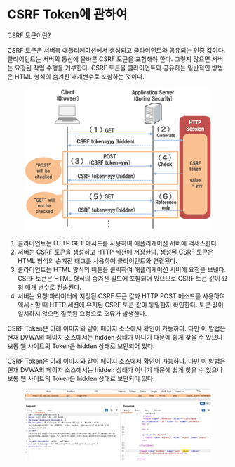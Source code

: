 # CSRF Token에 관하여

CSRF 토큰이란?

CSRF 토큰은 서버측 애플리케이션에서 생성되고 클라이언트와 공유되는 인증 값이다. 클라이언트는 서버의 통신에 올바른 CSRF 토큰을 포함해야 한다. 그렇지 않으면 서버는 요청된 작업 수행을 거부한다. CSRF 토큰을 클라이언트와 공유하는 일반적인 방법은 HTML 형식의 숨겨진 매개변수로 포함하는 것이다.

<figure><img src="../../.gitbook/assets/image (20).png" alt=""><figcaption></figcaption></figure>



1. 클라이언트는 HTTP GET 메서드를 사용하여 애플리케이션 서버에 액세스한다.&#x20;
2. 서버는 CSRF 토큰을 생성하고 HTTP 세션에 저장한다. 생성된 CSRF 토큰은 HTML 형식의 숨겨진 태그를 사용하여 클라이언트와 연결된다.&#x20;
3. 클라이언트는 HTML 양식의 버튼을 클릭하여 애플리케이션 서버에 요청을 보낸다. CSRF 토큰은 HTML 형식의 숨겨진 필드에 포함되어 있으므로 CSRF 토큰 값이 요청 매개 변수로 전송된다.&#x20;
4. 서버는 요청 파라미터에 지정된 CSRF 토큰 값과 HTTP POST 메소드를 사용하여 액세스할 때 HTTP 세션에 유지된 CSRF 토큰 값이 동일한지 확인한다. 토큰 값이 일치하지 않으면 잘못된 요청으로 오류가 발생한다.&#x20;

CSRF Token은 아래 이미지와 같이 페이지 소스에서 확인이 가능하다. 다만 이 방법은 현재 DVWA의 페이지 소스에서는 hidden 상태가 아니기 때문에 쉽게 찾을 수 있으나 보통 웹 사이트의 Token은 hidden 상태로 보안되어 있다.



CSRF Token은 아래 이미지와 같이 페이지 소스에서 확인이 가능하다. 다만 이 방법은 현재 DVWA의 페이지 소스에서는 hidden 상태가 아니기 때문에 쉽게 찾을 수 있으나 보통 웹 사이트의 Token은 hidden 상태로 보안되어 있다.&#x20;

<figure><img src="../../.gitbook/assets/image (21).png" alt=""><figcaption></figcaption></figure>
